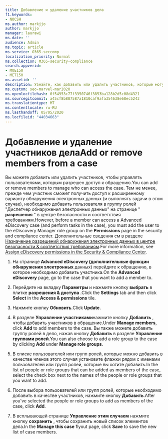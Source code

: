 ```yaml
---
title: Добавление и удаление участников дела
f1.keywords:
- NOCSH
ms.author: markjjo
author: markjjo
manager: laurawi
ms.date: ''
audience: Admin
ms.topic: article
ms.service: O365-seccomp
localization_priority: Normal
ms.collection: M365-security-compliance
search.appverid:
- MOE150
- MET150
ms.assetid: ''
description: Узнайте, как добавить или удалить участников, которые могут получить доступ к обращению при управлении дополнительным вариантом обнаружения электронных данных.
ms.custom: seo-marvel-mar2020
ms.openlocfilehash: 0f54953c77f3350746f3853ba128b2d5c08d4321
ms.sourcegitcommit: a45cf8b887587a1810caf9afa354638e68ec5243
ms.translationtype: MT
ms.contentlocale: ru-RU
ms.lasthandoff: 05/05/2020
ms.locfileid: "44034663"
---
```

# <a name="add-or-remove-members-from-a-case"></a><span data-ttu-id="566a4-103">Добавление и удаление участников дела</span><span class="sxs-lookup"><span data-stu-id="566a4-103">Add or remove members from a case</span></span>

<span data-ttu-id="566a4-104">Вы можете добавить или удалить участников, чтобы управлять пользователями, которым разрешен доступ к обращению.</span><span class="sxs-lookup"><span data-stu-id="566a4-104">You can add or remove members to manage who can access the case.</span></span> <span data-ttu-id="566a4-105">Тем не менее, прежде чем участник сможет получить доступ к расширенному варианту обнаружения электронных данных (и выполнять задачи в этом случае), необходимо добавить пользователя в группу ролей "Диспетчер обнаружения электронных данных" на странице " **разрешения** " в центре безопасности и соответствия требованиям.</span><span class="sxs-lookup"><span data-stu-id="566a4-105">However, before a member can access a Advanced eDiscovery case (and perform tasks in the case), you must add the user to the eDiscovery Manager role group on the **Permissions** page in the security and compliance center.</span></span> <span data-ttu-id="566a4-106">Дополнительные сведения см в разделе [Назначение разрешений обнаружения электронных данных в центре безопасности & соответствия требованиям](https://docs.microsoft.com/microsoft-365/compliance/assign-ediscovery-permissions).</span><span class="sxs-lookup"><span data-stu-id="566a4-106">For more information, see [Assign eDiscovery permissions in the Security & Compliance Center](https://docs.microsoft.com/microsoft-365/compliance/assign-ediscovery-permissions).</span></span>

1. <span data-ttu-id="566a4-107">На странице **Advanced eDiscovery (дополнительные функции обнаружения электронных** данных) перейдите к обращению, в которое необходимо добавить участника.</span><span class="sxs-lookup"><span data-stu-id="566a4-107">On the **Advanced eDiscovery** page, go to the case that you want to add a member to.</span></span>

2. <span data-ttu-id="566a4-108">Перейдите на вкладку **Параметры** и нажмите кнопку **выбрать** в плитке **разрешения & доступа** .</span><span class="sxs-lookup"><span data-stu-id="566a4-108">Click the **Settings** tab and then click **Select** in the **Access & permissions** tile.</span></span>

3. <span data-ttu-id="566a4-109">Нажмите кнопку **Обновить**.</span><span class="sxs-lookup"><span data-stu-id="566a4-109">Click **Update**.</span></span>

4. <span data-ttu-id="566a4-110">В разделе **Управление участниками**нажмите кнопку **Добавить** , чтобы добавить участников в обращение.</span><span class="sxs-lookup"><span data-stu-id="566a4-110">Under **Manage members**, click **Add** to add members to the case.</span></span> <span data-ttu-id="566a4-111">Вы также можете добавить группу ролей в дело, нажав кнопку **Добавить** в разделе **Управление группами ролей**.</span><span class="sxs-lookup"><span data-stu-id="566a4-111">You can also choose to add a role group to the case by clicking  **Add** under **Manage role groups**.</span></span>

5. <span data-ttu-id="566a4-112">В списке пользователей или групп ролей, которые можно добавить в качестве членов этого случая установите флажки рядом с именами пользователей или групп ролей, которые вы хотите добавить.</span><span class="sxs-lookup"><span data-stu-id="566a4-112">In the list of people or role groups that can be added as members of the case, select the check box next to the names of the people or role groups that you want to add.</span></span>

6. <span data-ttu-id="566a4-113">После выбора пользователей или групп ролей, которые необходимо добавить в качестве участников, нажмите кнопку **Добавить**.</span><span class="sxs-lookup"><span data-stu-id="566a4-113">After you've selected the people or role groups to add as members of the case, click **Add**.</span></span>

7. <span data-ttu-id="566a4-114">В всплывающей странице **Управление этим случаем** нажмите кнопку **сохранить** , чтобы сохранить новый список элементов дела.</span><span class="sxs-lookup"><span data-stu-id="566a4-114">In the **Manage this case** flyout page, click **Save** to save the new list of case members.</span></span>
